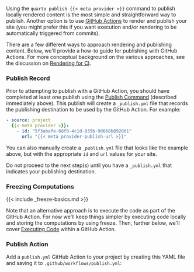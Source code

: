 Using the `quarto publish {{< meta provider >}}` command to publish locally rendered content is the most simple and straightforward way to publish. Another option is to use [GitHub Actions](https://docs.github.com/en/actions) to render and publish your site (you might prefer this if you want execution and/or rendering to be automatically triggered from commits).

There are a few different ways to approach rendering and publishing content. Below, we'll provide a how-to guide for publishing with GitHub Actions. For more conceptual background on the various approaches, see the discussion on [Rendering for CI](ci.qmd#rendering-for-ci).

### Publish Record

Prior to attempting to publish with a GitHub Action, you should have completed at least one publish using the [Publish Command](#publish-command) (described immediately above). This publish will create a `_publish.yml` file that records the publishing destination to be used by the GitHub Action. For example:

``` yaml
- source: project
  {{< meta provider >}}:
    - id: "5f3abafe-68f9-4c1d-835b-9d668b892001"
      url: "{{< meta provider-publish-url >}}"
```

You can also manually create a `_publish.yml` file that looks like the example above, but with the appropriate `id` and `url` values for your site.

Do not proceed to the next step(s) until you have a `_publish.yml` that indicates your publishing destination.

### Freezing Computations

{{< include _freeze-basics.md >}}

Note that an alternative approach is to execute the code as part of the GitHub Action. For now we'll keep things simpler by executing code locally and storing the computations by using freeze. Then, further below, we'll cover [Executing Code](#executing-code) within a GitHub Action.

### Publish Action

Add a `publish.yml` GitHub Action to your project by creating this YAML file and saving it to `.github/workflows/publish.yml`:
